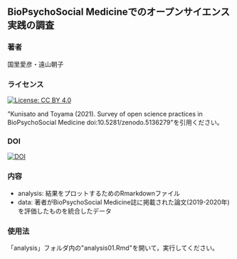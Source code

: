 ## BioPsychoSocial Medicineでのオープンサイエンス実践の調査

### 著者

国里愛彦・遠山朝子

### ライセンス

[![License: CC BY 4.0](https://licensebuttons.net/l/by/4.0/80x15.png)](https://creativecommons.org/licenses/by/4.0/)

"Kunisato and Toyama (2021). Survey of open science practices in BioPsychoSocial Medicine doi:10.5281/zenodo.5136279"を引用ください。

### DOI

[![DOI](https://zenodo.org/badge/388279203.svg)](https://zenodo.org/badge/latestdoi/388279203)

### 内容

- analysis: 結果をプロットするためのRmarkdownファイル
- data: 著者がBioPsychoSocial Medicine誌に掲載された論文(2019-2020年)を評価したものを統合したデータ

### 使用法

「analysis」フォルダ内の"analysis01.Rmd"を開いて，実行してください。

